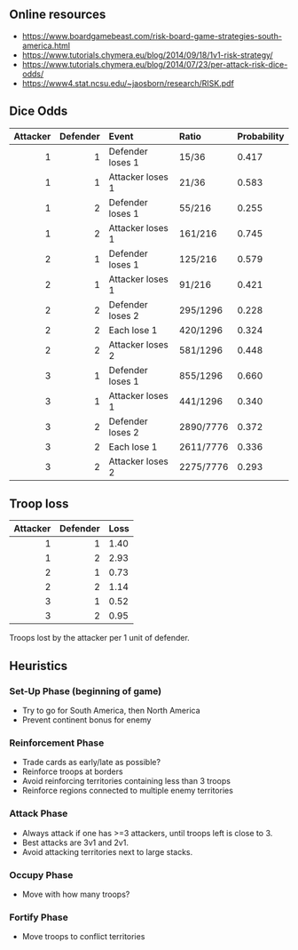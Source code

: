 ## Online resources
- https://www.boardgamebeast.com/risk-board-game-strategies-south-america.html
- https://www.tutorials.chymera.eu/blog/2014/09/18/1v1-risk-strategy/
- https://www.tutorials.chymera.eu/blog/2014/07/23/per-attack-risk-dice-odds/
- https://www4.stat.ncsu.edu/~jaosborn/research/RISK.pdf

## Dice Odds
| Attacker | Defender | Event            | Ratio     | Probability |
|---------:|---------:|:-----------------|:----------|:------------|
|        1 |        1 | Defender loses 1 | 15/36     | 0.417       |
|        1 |        1 | Attacker loses 1 | 21/36     | 0.583       |
|        1 |        2 | Defender loses 1 | 55/216    | 0.255       |
|        1 |        2 | Attacker loses 1 | 161/216   | 0.745       |
|        2 |        1 | Defender loses 1 | 125/216   | 0.579       |
|        2 |        1 | Attacker loses 1 | 91/216    | 0.421       |
|        2 |        2 | Defender loses 2 | 295/1296  | 0.228       |
|        2 |        2 | Each lose 1      | 420/1296  | 0.324       |
|        2 |        2 | Attacker loses 2 | 581/1296  | 0.448       |
|        3 |        1 | Defender loses 1 | 855/1296  | 0.660       |
|        3 |        1 | Attacker loses 1 | 441/1296  | 0.340       |
|        3 |        2 | Defender loses 2 | 2890/7776 | 0.372       |
|        3 |        2 | Each lose 1      | 2611/7776 | 0.336       |
|        3 |        2 | Attacker loses 2 | 2275/7776 | 0.293       |

## Troop loss

| Attacker | Defender | Loss |
|---------:|---------:|:-----|
|        1 |        1 | 1.40 |
|        1 |        2 | 2.93 |
|        2 |        1 | 0.73 |
|        2 |        2 | 1.14 |
|        3 |        1 | 0.52 |
|        3 |        2 | 0.95 |
Troops lost by the attacker per 1 unit of defender.

## Heuristics

### Set-Up Phase (beginning of game)
- Try to go for South America, then North America
- Prevent continent bonus for enemy

### Reinforcement Phase
- Trade cards as early/late as possible?
- Reinforce troops at borders
- Avoid reinforcing territories containing less than 3 troops
- Reinforce regions connected to multiple enemy territories

### Attack Phase
- Always attack if one has >=3 attackers, until troops left is close to 3.
- Best attacks are 3v1 and 2v1.
- Avoid attacking territories next to large stacks.

### Occupy Phase
- Move with how many troops?

### Fortify Phase
- Move troops to conflict territories
